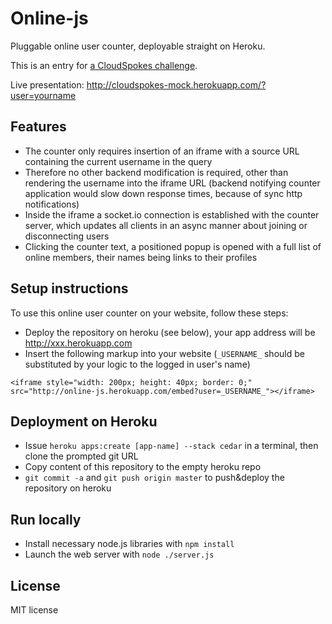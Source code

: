 Online-js
==========

Pluggable online user counter, deployable straight on Heroku.

This is an entry for [a CloudSpokes challenge](http://www.cloudspokes.com/challenges/1578).

Live presentation: http://cloudspokes-mock.herokuapp.com/?user=yourname

## Features

* The counter only requires insertion of an iframe with a source URL containing the current username in the query
* Therefore no other backend modification is required, other than rendering the username into the iframe URL (backend notifying counter application would slow down response times, because of sync http notifications)
* Inside the iframe a socket.io connection is established with the counter server, which updates all clients in an async manner about joining or disconnecting users
* Clicking the counter text, a positioned popup is opened with a full list of online members, their names being links to their profiles

## Setup instructions

To use this online user counter on your website, follow these steps:

* Deploy the repository on heroku (see below), your app address will be http://xxx.herokuapp.com
* Insert the following markup into your website (`_USERNAME_` should be substituted by your logic to the logged in user's name)
```
<iframe style="width: 200px; height: 40px; border: 0;" src="http://online-js.herokuapp.com/embed?user=_USERNAME_"></iframe>
```

## Deployment on Heroku

* Issue `heroku apps:create [app-name] --stack cedar` in a terminal, then clone the prompted git URL
* Copy content of this repository to the empty heroku repo
* `git commit -a` and `git push origin master` to push&deploy the repository on heroku

## Run locally

* Install necessary node.js libraries with `npm install`
* Launch the web server with `node ./server.js`

## License

MIT license
